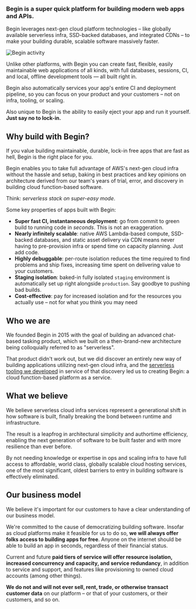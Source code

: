 ### **Begin is a super quick platform for building modern web apps and APIs.**

Begin leverages next-gen cloud platform technologies – like globally available serverless infra, SSD-backed databases, and integrated CDNs – to make your building durable, scalable software massively faster.

![Begin activity](/_static/screens/begin-activity.jpg)

Unlike other platforms, with Begin you can create fast, flexible, easily maintainable web applications of all kinds, with full databases, sessions, CI, and local, offline development tools — all built right in.

Begin also automatically services your app's entire CI and deployment pipeline, so you can focus on your product and your customers – not on infra, tooling, or scaling.

Also unique to Begin is the ability to easily eject your app and run it yourself. **Just say no to lock-in.**


## Why build with Begin?

If you value building maintainable, durable, lock-in free apps that are fast as hell, Begin is the right place for you.

Begin enables you to take full advantage of AWS's next-gen cloud infra without the hassle and setup, baking in best practices and key opinions on architecture derived from our team's years of trial, error, and discovery in building cloud function-based software.

Think: *serverless stack on super-easy mode*.

Some key properties of apps built with Begin:

- **Super fast CI, instantaneous deployment**: go from commit to green build to running code in *seconds*. This is not an exaggeration.
- **Nearly infinitely scalable**: native AWS Lambda-based compute, SSD-backed databases, and static asset delivery via CDN means never having to pre-provision infra or spend time on capacity planning. Just add code.
- **Highly debuggable**: per-route isolation reduces the time required to find problems and ship fixes, increasing time spent on delivering value to your customers.
- **Staging isolation**: baked-in fully isolated `staging` environment is automatically set up right alongside `production`. Say goodbye to pushing bad builds.
- **Cost-effective**: pay for increased isolation and for the resources you actually use – not for what you think you may need


## Who we are

We founded Begin in 2015 with the goal of building an advanced chat-based tasking product, which we built on a then-brand-new architecture being colloquially referred to as "serverless".

That product didn't work out, but we did discover an entirely new way of building applications utilizing next-gen cloud infra, and the [serverless tooling we developed](https://arc.codes) in service of that discovery led us to creating Begin: a cloud function-based platform as a service.


## What we believe

We believe serverless cloud infra services represent a generational shift in how software is built, finally breaking the bond between runtime and infrastructure.

The result is a leapfrog in architectural simplicity and authortime efficiency, enabling the next generation of software to be built faster and with more resilience than ever before.

By not needing knowledge or expertise in ops and scaling infra to have full access to affordable, world class, globally scalable cloud hosting services, one of the most significant, oldest barriers to entry in building software is effectively eliminated.


## Our business model

We believe it's important for our customers to have a clear understanding of our business model.

We're committed to the cause of democratizing building software. Insofar as cloud platforms make it feasible for us to do so, **we will always offer folks access to building apps for free**. Anyone on the internet should be able to build an app in seconds, regardless of their financial status.

Current and future **paid tiers of service will offer resource isolation, increased concurrency and capacity, and service redundancy**, in addition to service and support, and features like provisioning to owned cloud accounts (among other things).

**We do not and will not ever sell, rent, trade, or otherwise transact customer data** on our platform – or that of your customers, or their customers, and so on.
